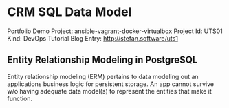 # CRM SQL Data Model
Portfolio Demo Project: ansible-vagrant-docker-virtualbox
Project Id: UTS01
Kind: DevOps
Tutorial Blog Entry: http://stefan.software/uts1

## Entity Relationship Modeling in PostgreSQL

Entity relationship modeling (ERM) pertains to data modeling out an applications business logic for persistent storage. An app cannot survive w/o having adequate data model(s) to represent the entities that make it function.
